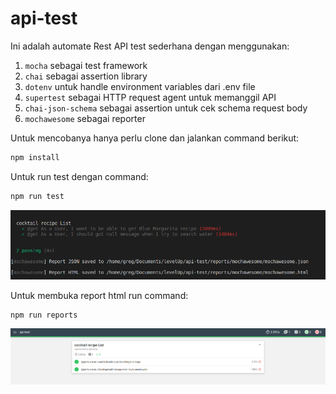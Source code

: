 # api-test
Ini adalah automate Rest API test sederhana dengan menggunakan:
1. `mocha` sebagai test framework
2. `chai` sebagai assertion library
3. `dotenv` untuk handle environment variables dari .env file
4. `supertest` sebagai HTTP request agent untuk memanggil API
5. `chai-json-schema` sebagai assertion untuk cek schema request body
6. `mochawesome` sebagai reporter


Untuk mencobanya hanya perlu clone dan jalankan command berikut:
```sh
npm install
```
Untuk run test dengan command:
```sh
npm run test
```
![test result](https://github.com/Ciwedey/api-test/blob/master/Screenshot%20from%202020-04-11%2014-04-06.png)

Untuk membuka report html run command:
```sh
npm run reports
```
![report result](https://github.com/Ciwedey/api-test/blob/master/Screenshot%20from%202020-04-11%2014-04-30.png)

